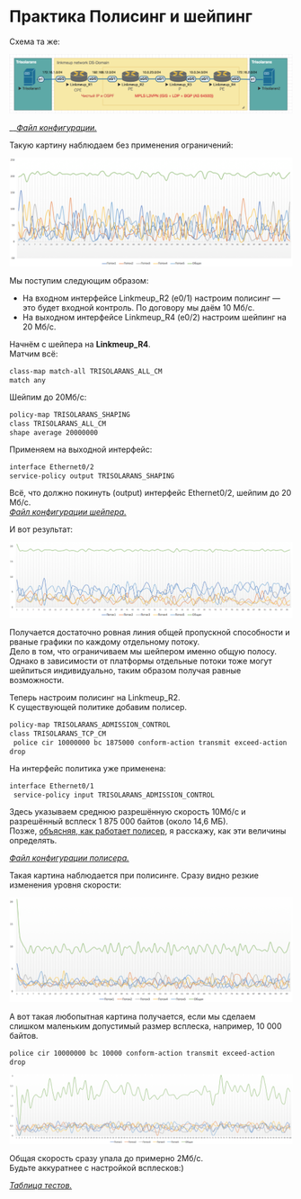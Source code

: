 # Практика Полисинг и шейпинг

Схема та же:

![](../../.gitbook/assets/image%20%2841%29.png)

\_\_[_Файл конфигурации._](https://docs.google.com/document/d/e/2PACX-1vTrtK-fnUH8KO8UjTlScnv4xT-5FAsp7mDITqtDjtFHDZXJYg4UPvQnhQ5B9JqydfNuY_1-Ho9_RjIH/pub)  
  
Такую картину наблюдаем без применения ограничений:

![](../../.gitbook/assets/image%20%2860%29.png)

Мы поступим следующим образом:

* На входном интерфейсе Linkmeup\_R2 \(e0/1\) настроим полисинг — это будет входной контроль. По договору мы даём 10 Мб/с.
* На выходном интерфейсе Linkmeup\_R4 \(e0/2\) настроим шейпинг на 20 Мб/с.

Начнём с шейпера на **Linkmeup\_R4**.  
Матчим всё:

```text
class-map match-all TRISOLARANS_ALL_CM
match any 
```

Шейпим до 20Мб/с:

```text
policy-map TRISOLARANS_SHAPING
class TRISOLARANS_ALL_CM
shape average 20000000
```

Применяем на выходной интерфейс:

```text
interface Ethernet0/2
service-policy output TRISOLARANS_SHAPING
```

Всё, что должно покинуть \(output\) интерфейс Ethernet0/2, шейпим до 20 Мб/с.  
[_Файл конфигурации шейпера._](https://docs.google.com/document/d/e/2PACX-1vQ0FLKJi6_dxwvmvIWKISVSZIurHrw896wEBuXVTbkoo677VFS0S5cZv6FCJrBqhmAsaDChoUvR4172/pub)  
  
И вот результат:

![](../../.gitbook/assets/image%20%2894%29.png)

Получается достаточно ровная линия общей пропускной способности и рваные графики по каждому отдельному потоку.  
Дело в том, что ограничиваем мы шейпером именно общую полосу. Однако в зависимости от платформы отдельные потоки тоже могут шейпиться индивидуально, таким образом получая равные возможности.  
  
Теперь настроим полисинг на Linkmeup\_R2.  
К существующей политике добавим полисер.

```text
policy-map TRISOLARANS_ADMISSION_CONTROL
class TRISOLARANS_TCP_CM
 police cir 10000000 bc 1875000 conform-action transmit exceed-action drop 
```

На интерфейс политика уже применена:

```text
interface Ethernet0/1
 service-policy input TRISOLARANS_ADMISSION_CONTROL
```

Здесь указываем среднюю разрешённую скорость 10Mб/с и разрешённый всплеск 1 875 000 байтов \(около 14,6 МБ\).  
Позже, [объясняя, как работает полисер](http://linkmeup.ru/blog/365.html#TOKEN-BUCKET), я расскажу, как эти величины определять.  
  
[_Файл конфигурации полисера._](https://docs.google.com/document/d/e/2PACX-1vTl81fiPO4MFeznoyoCGOF_rHbt7p7jUS0WosHgPVNObZo_WtMwThneBdu1LUUG9A0OFxBtmKOYXOUE/pub)  
  
Такая картина наблюдается при полисинге. Сразу видно резкие изменения уровня скорости:

![](../../.gitbook/assets/image%20%289%29.png)

  
А вот такая любопытная картина получается, если мы сделаем слишком маленьким допустимый размер всплеска, например, 10 000 байтов.

```text
police cir 10000000 bc 10000 conform-action transmit exceed-action drop 
```

![](../../.gitbook/assets/image%20%2857%29.png)

Общая скорость сразу упала до примерно 2Мб/с.  
Будьте аккуратнее с настройкой всплесков:\)  
  
[_Таблица тестов._](https://drive.google.com/file/d/1YwKgZTynOpMJ__IapR-qzsRmh6BsJNKf/view?usp=sharing)  


